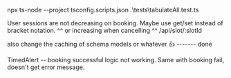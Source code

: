 npx ts-node --project tsconfig.scripts.json .\tests\tabulateAll.test.ts


User sessions are not decreasing on booking. Maybe use get/set instead of bracket notation.
^^ or increasing when cancelling 
^^ /api/slot/:slotId


also change the caching of schema models or whatever 👍  ------- done 





TimedAlert -- booking successful logic not working. Same with booking fail, doesn't get error message.
